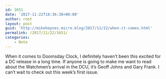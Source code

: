 ```yaml
---
id: 1651
date: '2017-11-22T18:36:38+00:00'
author: root
layout: post
guid: 'http://mikehaynes.micro.blog/2017/11/22/when-it-comes.html'
permalink: /2017/11/22/1651/
categories:
    - Note
---
```


When it comes to Doomsday Clock, I definitely haven’t been this excited for a DC release in a long time. If anyone is going to make me want to read about the Watchmen’s arrival in the DCU, it’s Geoff Johns and Gary Frank. I can’t wait to check out this week’s first issue.